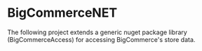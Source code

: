 # BigCommerceNET
The following project extends a generic nuget package library (BigCommerceAccess) for accessing BigCommerce's store data.
